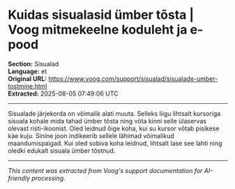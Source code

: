 # Kuidas sisualasid ümber tõsta | Voog mitmekeelne koduleht ja e-pood

**Section:** Sisualad  
**Language:** et  
**Original URL:** https://www.voog.com/support/sisualad/sisualade-umber-tostmine.html  
**Extracted:** 2025-08-05 07:49:06 UTC

---

Sisualade järjekorda on võimalik alati muuta. Selleks liigu lihtsalt kursoriga sisuala kohale mida tahad ümber tõsta ning võta kinni selle ülaservas olevast risti-ikoonist. Oled leidnud õige koha, kui su kursor võtab pisikese käe kuju.
Sinine joon indikeerib sellele lähimad võimalikud maandumispaigad. Kui oled sobiva koha leidnud, lihtsalt lase see lahti ning oledki edukalt sisuala ümber tõstnud.

---

*This content was extracted from Voog's support documentation for AI-friendly processing.*
